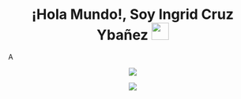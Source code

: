 <h1 align = "center"><b>¡Hola Mundo!, Soy Ingrid Cruz Ybañez </b><img src="https://media.giphy.com/media/hvRJCLFzcasrR4ia7z/giphy.gif" width="35"></h1>
<!--  -->A
<p align="center">
  <a href="https://github.com/DenverCoder1/readme-typing-svg"><img src="https://readme-typing-svg.herokuapp.com?font=Time+New+Roman&color=cyan&size=25&center=true&vCenter=true&width=600&height=100&lines=Assalamu+O+Alaikum+Warahmatullah..&hearts;++;Desarrolladora web proveniente de Perú+Apasionada por la tecnología,;estoy aqui para dejar mi huella en el mundo del desarrollo.,;Mi sed de conocimiento me ha llevado a superar obstáculos y a destacaren cada proyecto en el que me involucro,;me encanta colaborar, aprender de mis compañeros y aportar nuevas ideas que impulsen la creatividad y la diferencia,;con experiencia en HTML, CSS, JavaScript, JAVA,;siempre estoy lista para sumergirme a nuevos desafíos..<3"></a>
</p>
<p align="center">
  <a href="https://github.com/DenverCoder1/readme-typing-svg"><img src="https://readme-typing-svg.herokuapp.com?font=Time+New+Roman&color=cyan&size=25&center=true&vCenter=true&width=600&height=100&lines=Assalamu+O+Alaikum+Warahmatullah..&hearts;++;Self-taught+Front-End+Developer,;Computer+Science+Student,;CTF+Newbie,;Active+Learner/Researcher,;Love+to+learn+new+stuffs..<3"></a>
</p>

